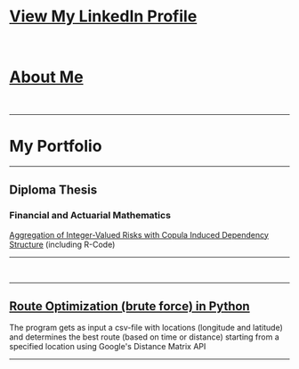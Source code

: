 # [View My LinkedIn Profile](https://www.linkedin.com/in/martschm/)

<br>

# [About Me](/about_me)

<br><hr>

# My Portfolio

---

## Diploma Thesis

### Financial and Actuarial Mathematics

[Aggregation of Integer-Valued Risks with Copula Induced Dependency Structure](/diploma_thesis) (including R-Code)

---

<br>

---
## [Route Optimization (brute force) in Python](/python_route_optimization)

The program gets as input a csv-file with locations (longitude and latitude) and determines the best route (based on time or distance) starting from a specified location using Google's Distance Matrix API

---
